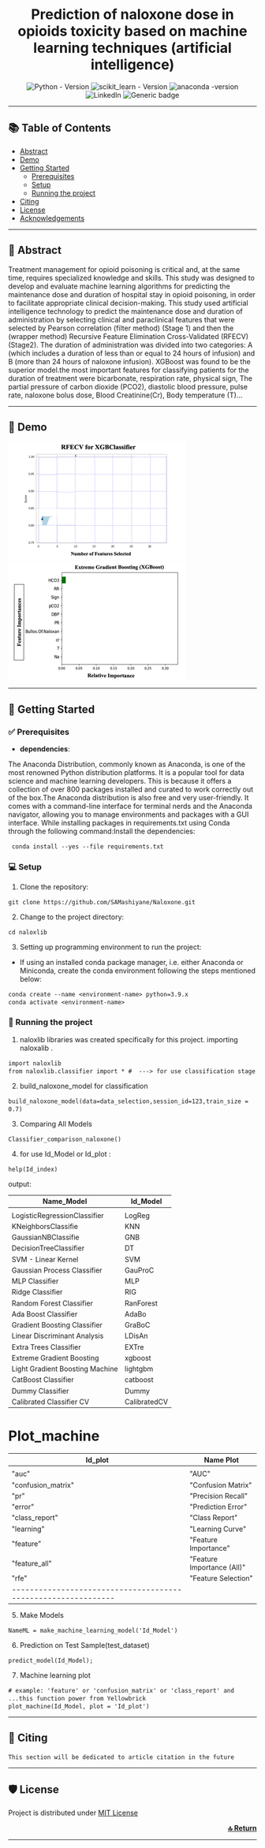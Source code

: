 <div align="center">
<h1 align="center"><strong>  Prediction of naloxone dose in opioids toxicity based on machine learning techniques (artificial intelligence)</strong></h1> 
 
 ![Python - Version]( https://img.shields.io/badge/Python-3.9+-FFD43B?style=for-the-badge&logo=python&logoColor=blue)
 ![scikit_learn - Version](https://img.shields.io/badge/scikit_learn-1.4+-F7931E?style=for-the-badge&logo=scikit-learn&logoColor=white)
 ![anaconda -version](https://img.shields.io/badge/conda-4.x-342B029.svg?&style=for-the-badge&logo=anaconda&logoColor=white)
 ![LinkedIn](https://img.shields.io/badge/LinkedIn-0077B5?style=for-the-badge&logo=linkedin&logoColor=white)
 ![Generic badge](https://img.shields.io/badge/License-MIT-<COLOR>.svg?style=for-the-badge)
 
 
</div>

----

## 📚 Table of Contents
- [Abstract](#Abstract)
- [Demo](#demo)
- [Getting Started](#getting-started)
  - [Prerequisites](#prerequisites)
  - [Setup ](#setup)
  - [Running the project ](#running-the-project)
- [Citing](#citing)
- [License](#license)
- [Acknowledgements](#acknowledgements)

---- 
## 📌 Abstract <a name="Abstract"></a>
Treatment management for opioid poisoning is critical and, at the same time, requires specialized knowledge and skills. This study was designed to develop and evaluate machine learning algorithms for predicting the maintenance dose and duration of hospital stay in opioid poisoning, in order to facilitate appropriate clinical decision-making.
This study used artificial intelligence technology to predict the maintenance dose and duration of administration by selecting clinical and paraclinical features that were selected by Pearson correlation (filter method) (Stage 1) and then the (wrapper method) Recursive Feature Elimination Cross-Validated (RFECV) (Stage2).
The duration of administration was divided into two categories: A (which includes a duration of less than or equal to 24 hours of infusion) and B (more than 24 hours of naloxone infusion). XGBoost was found to be the superior model.the most important features for classifying patients for the duration of treatment were bicarbonate, respiration rate, physical sign, The partial pressure of carbon dioxide (PCO2), diastolic blood pressure, pulse rate, naloxone bolus dose, Blood Creatinine(Cr), Body temperature (T)...

----
## 💫 Demo <a name="demo"></a>

![](https://github.com/SAMashiyane/Naloxone/blob/main/figures/RFECV_XGBClassifier.gif)
![](https://github.com/SAMashiyane/Naloxone/blob/main/figures/Feature.gif)

----
## 🚀 Getting Started <a name="getting-started"></a>

### ✅ Prerequisites <a name="prerequisites"></a>

- <b> dependencies</b>:

The Anaconda Distribution, commonly known as Anaconda, is one of the most renowned Python distribution platforms.
It is a popular tool for data science and machine learning developers. This is because it offers a collection of over 800 packages installed and curated to work correctly out of the box.The Anaconda distribution is also free and very user-friendly. It comes with a command-line interface for terminal nerds and the Anaconda navigator, allowing you to manage environments and packages with a GUI interface.
While installing packages in requirements.txt using Conda through the following command:Install the dependencies:
```shell
 conda install --yes --file requirements.txt
```

### 💻 Setup <a name="setup"></a>

1. Clone the repository:
 ```shell
 git clone https://github.com/SAMashiyane/Naloxone.git
 ```
 2. Change to the project directory:
 ```shell
 cd naloxlib
 ```
 3. Setting up programming environment to run the project:
 
 - If using an installed <a hre="https://docs.conda.io/en/latest/">conda</a> package manager, i.e. either Anaconda or Miniconda, create the conda environment following the steps mentioned below:
 ```shell
 conda create --name <environment-name> python=3.9.x
 conda activate <environment-name>
 ```

### 🤖 Running the project <a name="running-the-project"></a>
1. naloxlib libraries was created specifically for this project. importing naloxalib .
```shell
import naloxlib
from naloxlib.classifier import * #  ---> for use classification stage 
```
2. build_naloxone_model for classification
```shell
build_naloxone_model(data=data_selection,session_id=123,train_size = 0.7)
```
3. Comparing All Models
```shell
Classifier_comparison_naloxone()
```
4. for use Id_Model or Id_plot :
```shell
help(Id_index)
```
output: 
 
 |    Name_Model                   |          Id_Model           |
 |---------------------------------|-----------------------------|
 |                                 |                             |
 | LogisticRegressionClassifier    |          LogReg             |
 | KNeighborsClassifie             |          KNN                |
 |  GaussianNBClassifie            |          GNB                |
 | DecisionTreeClassifier          |         DT                  |
 | SVM - Linear Kernel             |         SVM                 |
 | Gaussian Process Classifier     |          GauProC            |
 | MLP Classifier                  |           MLP               |
 | Ridge Classifier                |           RIG               |
 | Random Forest Classifier        |           RanForest         |
 | Ada Boost Classifier            |           AdaBo             |
 | Gradient Boosting Classifier    |           GraBoC            |
 | Linear Discriminant Analysis    |           LDisAn            |
 | Extra Trees Classifier          |           EXTre             |
 | Extreme Gradient Boosting       |           xgboost           |
 | Light Gradient Boosting Machine |        lightgbm             |
 | CatBoost Classifier             |        catboost             |
 | Dummy Classifier                |        Dummy                |
 | Calibrated Classifier CV        |        CalibratedCV         |
  
  # Plot_machine 
  
 |    Id_plot               |          Name Plot               |
 |--------------------------|----------------------------------|
 |                          |                                  |
 |    "auc"                 |              "AUC"               |
 |    "confusion_matrix"    |    "Confusion Matrix"            |
 |    "pr"                  |       "Precision Recall"         |
 |    "error"               |      "Prediction Error"          |
 |    "class_report"        |      "Class Report"              |
 |    "learning"            |       "Learning Curve"           |
 |    "feature"             | "Feature Importance"             |
 | "feature_all"            |  "Feature Importance (All)"      |
 |  "rfe"                   | "Feature Selection"              |
 ------------------------------------------------------------- |
               


5. Make Models
```shell
NameML = make_machine_learning_model('Id_Model') 
```
6. Prediction on Test Sample(test_dataset) 
```shell
predict_model(Id_Model);
```
7. Machine learning plot
```shell
# example: 'feature' or 'confusion_matrix' or 'class_report' and ...this function power from Yellowbrick
plot_machine(Id_Model, plot = 'Id_plot') 
```

----
## 📝 Citing <a name="citing"></a>
```
This section will be dedicated to article citation in the future
```
----

## 🛡️ License <a name="license"></a>
Project is distributed under [MIT License](https://github.com/SAMashiyane/Naloxone/blob/main/LICENSE)

<p align="right">
 <a href="#top"><b>🔝 Return </b></a>
</p>

------





